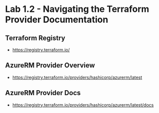 # Lab 1.2 - Navigating the Terraform Provider Documentation

## Terraform Registry 
- https://registry.terraform.io/

## AzureRM Provider Overview
- https://registry.terraform.io/providers/hashicorp/azurerm/latest

## AzureRM Provider Docs
- https://registry.terraform.io/providers/hashicorp/azurerm/latest/docs